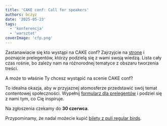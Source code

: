 ```yaml
---
title: 'CAKE conf: Call for speakers'
authors: bczyz
date: '2025-05-23'
tags:
  - 'konferencja'
  - 'warsztat'
coverImage: 'cfp.png'
---
```


Zastanawiacie się kto wystąpi na CAKE conf? Zajrzyjcie na [stronę](https://cakeconf.contentbytes.pl/#speakers) i poznajcie prelegentów, którzy podzielą się z wami swoją wiedzą. Lista cały czas rośnie, bo zależy nam na różnorodnej tematyce z obszaru tworzenia treści.

A może to właśnie Ty chcesz wystąpić na scenie CAKE conf?

<!-- truncate -->

To idealna okazja, aby w przyjaznej atomosferze przedstawić swój temat contentowej społeczności.
Wypełnij [formularz dla prelegentów](https://forms.gle/H2Qm7T7ijvifD9hy8) i podziel się z nami tym, co Cię inspiruje.

Na zgłoszenia czekamy do **30 czerwca**.

Przypominamy, że nadal możecie kupić [bilety z puli regular birds](https://cakeconf.contentbytes.pl/tickets).
